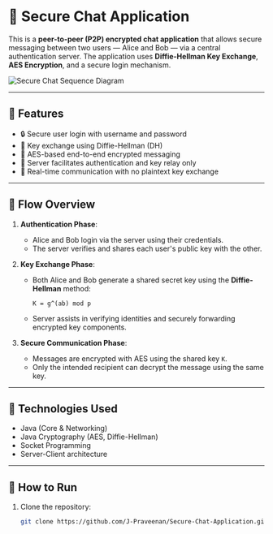 # 🔐 Secure Chat Application

This is a **peer-to-peer (P2P) encrypted chat application** that allows secure messaging between two users — Alice and Bob — via a central authentication server. The application uses **Diffie-Hellman Key Exchange**, **AES Encryption**, and a secure login mechanism.

![Secure Chat Sequence Diagram]()

---

## 📌 Features

- 🔒 Secure user login with username and password
- 🔐 Key exchange using Diffie-Hellman (DH)
- 🔁 AES-based end-to-end encrypted messaging
- 🧠 Server facilitates authentication and key relay only
- 🧾 Real-time communication with no plaintext key exchange

---

## 🧪 Flow Overview

1. **Authentication Phase**:
   - Alice and Bob login via the server using their credentials.
   - The server verifies and shares each user's public key with the other.

2. **Key Exchange Phase**:
   - Both Alice and Bob generate a shared secret key using the **Diffie-Hellman** method:
     ```
     K = g^(ab) mod p
     ```
   - Server assists in verifying identities and securely forwarding encrypted key components.

3. **Secure Communication Phase**:
   - Messages are encrypted with AES using the shared key `K`.
   - Only the intended recipient can decrypt the message using the same key.

---

## 🔧 Technologies Used

- Java (Core & Networking)
- Java Cryptography (AES, Diffie-Hellman)
- Socket Programming
- Server-Client architecture

---

## 🚀 How to Run

1. Clone the repository:
   ```bash
   git clone https://github.com/J-Praveenan/Secure-Chat-Application.git
